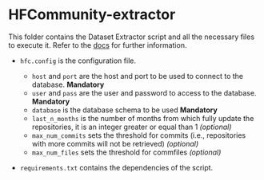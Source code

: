 # HFCommunity-extractor

This folder contains the Dataset Extractor script and all the necessary files to execute it.
Refer to the [docs](https://github.com/SOM-Research/HFCommunity/docs/usage.html) for further information.

* `hfc.config` is the configuration file. 

    * `host` and `port` are the host and port to be used to connect to the database. **Mandatory**
    * `user` and `pass` are the user and password to access to the database. **Mandatory**
    * `database` is the database schema to be used **Mandatory**
    * `last_n_months` is the number of months from which fully update the repositories, it is an integer greater or equal than 1 *(optional)*
    * `max_num_commits` sets the threshold for commits (i.e., repositories with more commits will not be retrieved) *(optional)*
    * `max_num_files` sets the threshold for commfiles *(optional)*

* `requirements.txt` contains the dependencies of the script.